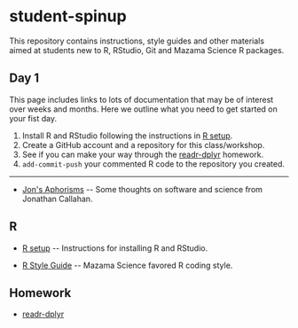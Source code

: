 # student-spinup

This repository contains instructions, style guides and other materials aimed at 
students new to R, RStudio, Git and Mazama Science R packages.

## Day 1

This page includes links to lots of documentation that may be of interest over
weeks and months. Here we outline what you need to get started on your fist day.

1. Install R and RStudio following the instructions in [R setup](R_setup.md).
2. Create a GitHub account and a repository for this class/workshop.
3. See if you can make your way through the [readr-dplyr](homework/readr-dplyr.md)
homework.
4. `add-commit-push` your commented R code to the repository you created.


-----

* [Jon's Aphorisms](Jons_Aphorisms.md) --
Some thoughts on software and science from Jonathan Callahan.

## R

* [R setup](R_setup.md) --
Instructions for installing R and RStudio.

* [R Style Guide](R_Style_Guide.md) --
Mazama Science favored R coding style.

## Homework

* [readr-dplyr](homework/readr-dplyr.md)
